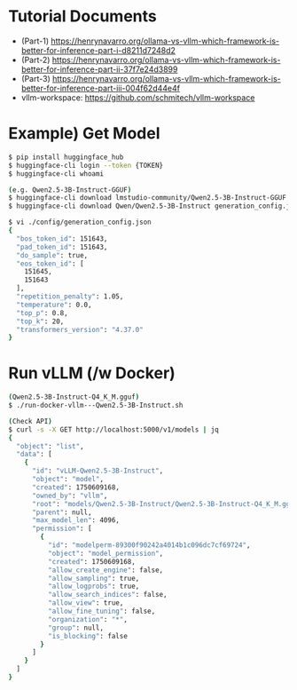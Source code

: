 # Tutorial Documents

- (Part-1) https://henrynavarro.org/ollama-vs-vllm-which-framework-is-better-for-inference-part-i-d8211d7248d2
- (Part-2) https://henrynavarro.org/ollama-vs-vllm-which-framework-is-better-for-inference-part-ii-37f7e24d3899
- (Part-3) https://henrynavarro.org/ollama-vs-vllm-which-framework-is-better-for-inference-part-iii-004f62d44e4f
- vllm-workspace: https://github.com/schmitech/vllm-workspace

# Example) Get Model

```bash
$ pip install huggingface_hub
$ huggingface-cli login --token {TOKEN}
$ huggingface-cli whoami

(e.g. Qwen2.5-3B-Instruct-GGUF)
$ huggingface-cli download lmstudio-community/Qwen2.5-3B-Instruct-GGUF Qwen2.5-3B-Instruct-Q4_K_M.gguf --local-dir ./models/Qwen2.5-3B-Instruct/
$ huggingface-cli download Qwen/Qwen2.5-3B-Instruct generation_config.json --local-dir ./config

$ vi ./config/generation_config.json
{
  "bos_token_id": 151643,
  "pad_token_id": 151643,
  "do_sample": true,
  "eos_token_id": [
    151645,
    151643
  ],
  "repetition_penalty": 1.05,
  "temperature": 0.0,
  "top_p": 0.8,
  "top_k": 20,
  "transformers_version": "4.37.0"
}
```

# Run vLLM (/w Docker)

```bash
(Qwen2.5-3B-Instruct-Q4_K_M.gguf)
$ ./run-docker-vllm---Qwen2.5-3B-Instruct.sh

(Check API)
$ curl -s -X GET http://localhost:5000/v1/models | jq
{
  "object": "list",
  "data": [
    {
      "id": "vLLM-Qwen2.5-3B-Instruct",
      "object": "model",
      "created": 1750609168,
      "owned_by": "vllm",
      "root": "models/Qwen2.5-3B-Instruct/Qwen2.5-3B-Instruct-Q4_K_M.gguf",
      "parent": null,
      "max_model_len": 4096,
      "permission": [
        {
          "id": "modelperm-89300f90242a4014b1c096dc7cf69724",
          "object": "model_permission",
          "created": 1750609168,
          "allow_create_engine": false,
          "allow_sampling": true,
          "allow_logprobs": true,
          "allow_search_indices": false,
          "allow_view": true,
          "allow_fine_tuning": false,
          "organization": "*",
          "group": null,
          "is_blocking": false
        }
      ]
    }
  ]
}
```
